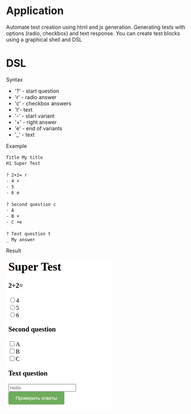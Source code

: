 # Application
Automate test creation using html and js generation.
Generating tests with options (radio, checkbox) and text response. You can create test blocks using a graphical shell and DSL

# DSL
Syntax
- '?' - start question
- 'r' - radio answer
- 'c' - checkbox answers
- 't'- text
- '-' - start variant
- '+' - right answer
- 'e' - end of variants
- '_' - text

<p>
  Example
</p>

```
Title My title
H1 Super Test

? 2+2= r
- 4 +
- 5
- 6 e

? Second question c
- A
- B +
- C +e

? Text question t 
_ My answer
```

<p>Result</p>

<img width="292" height="410" alt="image" src="test.png" />
